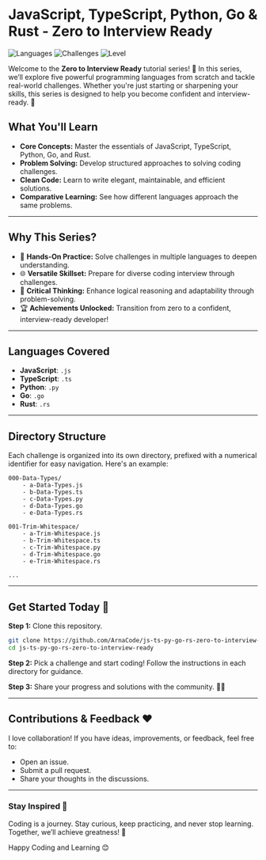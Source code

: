 # JavaScript, TypeScript, Python, Go & Rust - Zero to Interview Ready

![Languages](https://img.shields.io/badge/Languages-JS%2C%20TS%2C%20Python%2C%20Go%2C%20Rust-green)
![Challenges](https://img.shields.io/badge/Challenges-Practical-blue)
![Level](https://img.shields.io/badge/Level-All%20Levels-orange)

Welcome to the **Zero to Interview Ready** tutorial series! 🎉 In this series, we’ll explore five powerful programming languages from scratch and tackle real-world challenges. Whether you're just starting or sharpening your skills, this series is designed to help you become confident and interview-ready. 💪

## What You'll Learn

- **Core Concepts:** Master the essentials of JavaScript, TypeScript, Python, Go, and Rust.
- **Problem Solving:** Develop structured approaches to solving coding challenges.
- **Clean Code:** Learn to write elegant, maintainable, and efficient solutions.
- **Comparative Learning:** See how different languages approach the same problems.

---

## Why This Series?

- 🔄 **Hands-On Practice:** Solve challenges in multiple languages to deepen understanding.
- 🌐 **Versatile Skillset:** Prepare for diverse coding interview through challenges.
- 🧠 **Critical Thinking:** Enhance logical reasoning and adaptability through problem-solving.
- 🏆 **Achievements Unlocked:** Transition from zero to a confident, interview-ready developer!

---

## Languages Covered

- **JavaScript**: `.js`
- **TypeScript**: `.ts`
- **Python**: `.py`
- **Go**: `.go`
- **Rust**: `.rs`

---

## Directory Structure

Each challenge is organized into its own directory, prefixed with a numerical identifier for easy navigation. Here's an example:

```plaintext
000-Data-Types/
    - a-Data-Types.js
    - b-Data-Types.ts
    - c-Data-Types.py
    - d-Data-Types.go
    - e-Data-Types.rs

001-Trim-Whitespace/
    - a-Trim-Whitespace.js
    - b-Trim-Whitespace.ts
    - c-Trim-Whitespace.py
    - d-Trim-Whitespace.go
    - e-Trim-Whitespace.rs

...
```

---

## Get Started Today 🚀

**Step 1:** Clone this repository.

```bash
git clone https://github.com/ArnaCode/js-ts-py-go-rs-zero-to-interview-ready.git
cd js-ts-py-go-rs-zero-to-interview-ready
```

**Step 2:** Pick a challenge and start coding! Follow the instructions in each directory for guidance.

**Step 3:** Share your progress and solutions with the community. 🧑‍💻

---

## Contributions & Feedback ❤️

I love collaboration! If you have ideas, improvements, or feedback, feel free to:

- Open an issue.
- Submit a pull request.
- Share your thoughts in the discussions.

---

### Stay Inspired 🌟

Coding is a journey. Stay curious, keep practicing, and never stop learning. Together, we’ll achieve greatness! 🚀

Happy Coding and Learning 😊
